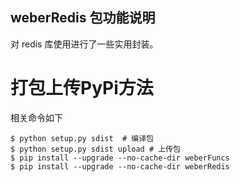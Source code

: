 
## weberRedis 包功能说明

对 redis 库使用进行了一些实用封装。



# 打包上传PyPi方法

相关命令如下

````
$ python setup.py sdist  # 编译包
$ python setup.py sdist upload # 上传包
$ pip install --upgrade --no-cache-dir weberFuncs
$ pip install --upgrade --no-cache-dir weberRedis
````